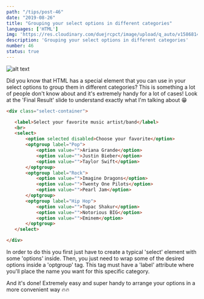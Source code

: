 ```yaml
---
path: "/tips/post-46"
date: "2019-08-26"
title: "Grouping your select options in different categories"
languages: ['HTML']
img: 'https://res.cloudinary.com/duejrcpct/image/upload/q_auto/v1586814321/tips/46-1_kf6may.png'
description: 'Grouping your select options in different categories'
number: 46
status: true
---
```


![alt text](https://res.cloudinary.com/duejrcpct/image/upload/q_auto/v1586814322/tips/46-2_cm4jla.png "Categories in select options")

Did you know that HTML has a special element that you can use in your select options to group them in different categories? This is something a lot of people don't know about and it's extremely handy for a lot of cases! Look at the 'Final Result' slide to understand exactly what I'm talking about 😁

 ```html
<div class="select-container">

    <label>Select your favorite music artist/band</label>
    <br>
    <select>
        <option selected disabled>Choose your favorite</option>
        <optgroup label="Pop">		
            <option value="">Ariana Grande</option>
            <option value="">Justin Bieber</option>
            <option value="">Taylor Swift</option>
        </optgroup>
        <optgroup label="Rock">		
            <option value="">Imagine Dragons</option>
            <option value="">Twenty One Pilots</option>
            <option value="">Pearl Jam</option>
        </optgroup>
        <optgroup label="Hip Hop">		
            <option value="">Tupac Shakur</option>
            <option value="">Notorious BIG</option>
            <option value="">Eminem</option>
        </optgroup>
    </select>

</div>
 ```

In order to do this you first just have to create a typical 'select' element with some 'options' inside. Then, you just need to wrap some of the desired options inside a 'optgroup' tag. This tag must have a 'label' attribute where you'll place the name you want for this specific category.

And it's done! Extremely easy and super handy to arrange your options in a more convenient way 🔥🔥